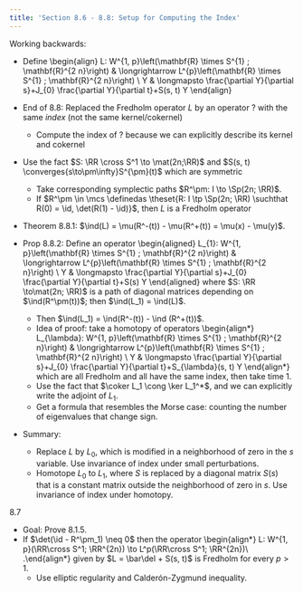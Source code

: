 ```yaml
---
title: 'Section 8.6 - 8.8: Setup for Computing the Index'
---
```


Working backwards:

- Define
\begin{align}
L: W^{1, p}\left(\mathbf{R} \times S^{1} ; \mathbf{R}^{2 n}\right) & \longrightarrow L^{p}\left(\mathbf{R} \times S^{1} ; \mathbf{R}^{2 n}\right) \\
Y & \longmapsto \frac{\partial Y}{\partial s}+J_{0} \frac{\partial Y}{\partial t}+S(s, t) Y
\end{align}

- End of 8.8: Replaced the Fredholm operator $L$ by an operator $?$ with the same *index* (not the same kernel/cokernel)
  - Compute the index of $?$ because we can explicitly describe its kernel and cokernel

- Use the fact $S: \RR \cross S^1 \to \mat(2n;\RR)$ and $S(s, t) \converges{s\to\pm\infty}S^{\pm}(t)$ which are symmetric
  - Take corresponding symplectic paths $R^\pm: I \to \Sp(2n; \RR)$.
  - If $R^\pm \in \mcs \definedas \theset{R: I \tp \Sp(2n; \RR) \suchthat R(0) = \id, \det(R(1) - \id)}$, then $L$ is a Fredholm operator

- Theorem 8.8.1: $\ind(L) = \mu(R^-(t)) - \mu(R^+(t)) = \mu(x) - \mu(y)$.

- Prop 8.8.2: Define an operator
\begin{aligned}
L_{1}: W^{1, p}\left(\mathbf{R} \times S^{1} ; \mathbf{R}^{2 n}\right) & \longrightarrow L^{p}\left(\mathbf{R} \times S^{1} ; \mathbf{R}^{2 n}\right) \\
Y & \longmapsto \frac{\partial Y}{\partial s}+J_{0} \frac{\partial Y}{\partial t}+S(s) Y
\end{aligned}
where $S: \RR \to\mat(2n; \RR)$ is a path of diagonal matrices depending on $\ind(R^\pm(t))$; then $\ind(L_1) = \ind(L)$.

  - Then $\ind(L_1) = \ind(R^-(t)) - \ind (R^+(t))$.
  - Idea of proof: take a homotopy of operators
    \begin{align*}
    L_{\lambda}: W^{1, p}\left(\mathbf{R} \times S^{1} ; \mathbf{R}^{2 n}\right) & \longrightarrow L^{p}\left(\mathbf{R} \times S^{1} ; \mathbf{R}^{2 n}\right) \\
    Y & \longmapsto \frac{\partial Y}{\partial s}+J_{0} \frac{\partial Y}{\partial t}+S_{\lambda}(s, t) Y
    \end{align*}
    which are all Fredholm and all have the same index, then take time 1.
  - Use the fact that $\coker L_1 \cong \ker L_1^*$, and we can explicitly write the adjoint of $L_1$.
  - Get a formula that resembles the Morse case: counting the number of eigenvalues that change sign.

- Summary:
  - Replace $L$ by $L_0$, which is modified in a neighborhood of zero in the $s$ variable. Use invariance of index under small perturbations.
  - Homotope $L_0$ to $L_1$, where $S$ is replaced by a diagonal matrix $S(s)$ that is a constant matrix outside the neighborhood of zero in $s$. Use invariance of index under homotopy.

8.7

- Goal: Prove 8.1.5.
- If $\det(\id - R^\pm_1) \neq 0$ then the operator
\begin{align*}
L: W^{1, p}(\RR\cross S^1; \RR^{2n}) \to L^p(\RR\cross S^1; \RR^{2n})\\
.\end{align*}
given by $L = \bar\del + S(s, t)$ is Fredholm for every $p>1$.
  - Use elliptic regularity and Calderón-Zygmund inequality.
